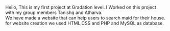Hello, This is my first project at Gradation level. I Worked on this project with my group members Tanishq and Atharva.<br>
We have made a website that can help users to search maid for their house.<br>
for website creation we used HTML,CSS and PHP and MySQL as database.<br>
